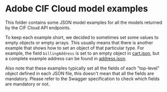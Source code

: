 # Adobe CIF Cloud model examples

This folder contains some JSON model examples for all the models returned by the CIF Cloud API endpoints.

To keep each example short, we decided to sometimes set some values to empty objects or empty arrays. This usually means that there is another example that shows how to set an object of that particular type. For example, the field `billingAddress` is set to an empty object in [cart.json](cart.json), but a complete example address can be found in [address.json](address.json).

Also note that these examples typically set all the fields of each "top-level" object defined in each JSON file, this doesn't mean that all the fields are mandatory. Please refer to the Swagger specification to check which fields are mandatory or not.

